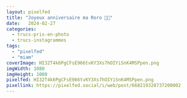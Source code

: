 ```yaml
---
layout: pixelfed
title: "Joyeux anniversaire ma Roro 🎉🎂"
date:   2024-02-27
categories: 
  - trucs-pris-en-photo
  - trucs-instagrammes
tags: 
  - "pixelfed"
  - "miam"
coverImage: HI32T4k6PgCFsE966tvKY3Xs7hOIYiSnK4MSPpen.png
imgWidth: 1080
imgHeight: 1080
pixelfed: HI32T4k6PgCFsE966tvKY3Xs7hOIYiSnK4MSPpen.png
pixellink: https://pixelfed.social/i/web/post/668219328737200002
---
```


